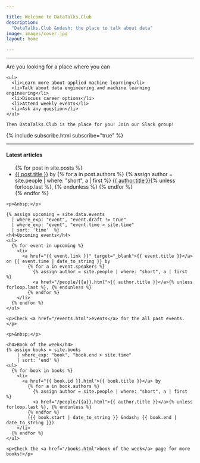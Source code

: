 ```yaml
---

title: Welcome to DataTalks.Club
description:
  "DataTalks.Club &ndash; the place to talk about data"
image: images/cover.jpg
layout: home

---
```


<hr />

<div class="row mt-5 my-3">
  <div class="col-md-6 offset-md-4">
    Are you looking for a place where you can

    <ul>
      <li>Learn more about applied machine learning</li>
      <li>Talk about data engineering and machine learning engineering</li>
      <li>Discuss career options</li>
      <li>Attend weekly events</li>
      <li>Ask any question</li>
    </ul>

    Then DataTalks.Club is the place for you! Join our Slack group!
  </div>
</div>

<div class="row">
  <div class="col">
    {% include subscribe.html subscribe="true" %}
  </div>
</div>

<hr />

<div class="row my-5">
  <div class="col-md-8 offset-md-3">
    <h4>Latest articles</h4>
    <ul>
      {% for post in site.posts %}
        <li>
          <a href="{{ post.url }}">{{ post.title }}</a> by
            {% for a in post.authors %}
              {% assign author = site.people | where: "short", a | first %}
              <a href="/people/{{a}}.html">{{ author.title }}</a>{% unless forloop.last %}, {% endunless %}
            {% endfor %}
        </li>
      {% endfor %}
    </ul>
      
    <p>&nbsp;</p>

    {% assign upcoming = site.data.events
      | where_exp: "event", "event.draft != true"
      | where_exp: "event", "event.time > site.time"
      | sort: 'time'  %}
    <h4>Upcoming events</h4>
    <ul>
      {% for event in upcoming %}
        <li>
          <a href="{{ event.link }}" target="_blank">{{ event.title }}</a> on {{ event.time | date_to_string }} by
            {% for a in event.speakers %}
              {% assign author = site.people | where: "short", a | first  %}
              <a href="/people/{{a}}.html">{{ author.title }}</a>{% unless forloop.last %}, {% endunless %}
            {% endfor %}
        </li>
      {% endfor %}
    </ul>

    <p>Check <a href="/events.html">events</a> for the all past events.</p>

    <p>&nbsp;</p>

    <h4>Book of the week</h4>
    {% assign books = site.books 
        | where_exp: "book", "book.end > site.time"
        | sort: 'end' %}
    <ul>
      {% for book in books %}
        <li>
          <a href="{{ book.id }}.html">{{ book.title }}</a> by
            {% for a in book.authors %}
              {% assign author = site.people | where: "short", a | first  %}
              <a href="/people/{{a}}.html">{{ author.title }}</a>{% unless forloop.last %}, {% endunless %}
            {% endfor %}
            ({{ book.start | date_to_string }} &ndash; {{ book.end | date_to_string }})
        </li>
      {% endfor %}
    </ul>

    <p>Check the <a href="/books.html">book of the week</a> page for more books!</p>
  </div>
</div>

